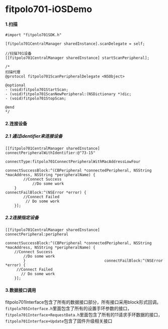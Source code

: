 # fitpolo701-iOSDemo

#### 1.扫描
```
#import "fitpolo701SDK.h"

[fitpolo701CentralManager sharedInstance].scanDelegate = self;

//扫描701设备
[[fitpolo701CentralManager sharedInstance] startScanPeripheral];

/*
扫描代理
@protocol fitpolo701ScanPeripheralDelegate <NSObject>

@optional
- (void)fitpolo701StartScan;
- (void)fitpolo701ScanNewPeripheral:(NSDictionary *)dic;
- (void)fitpolo701StopScan;

@end
*/

```

#### 2.连接设备
##### 2.1 通过identifier来连接设备

```
[[fitpolo701CentralManager sharedInstance] connectPeripheralWithIdentifier:@"73-15"
                                                               connectType:fitpolo701ConnectPeripheralWithMacAddressLowFour
                                                       connectSuccessBlock:^(CBPeripheral *connectedPeripheral, NSString *macAddress, NSString *peripheralName) {
        //Connect Success
		    //Do some work
    }                                                     connectFailBlock:^(NSError *error) {
        //Connect Failed
	     // Do some work
    }];
```

##### 2.2连接指定设备

```
[[fitpolo701CentralManager sharedInstance] connectPeripheral:peripheral
                                         connectSuccessBlock:^(CBPeripheral *connectedPeripheral, NSString *macAddress, NSString *peripheralName) {
    //Connect Success
		//Do some work
        }                                   connectFailBlock:^(NSError *error) {
     //Connect Failed
	   // Do some work
    }];
```

#### 3.数据接口调用
fitpolo701Interface包含了所有的数据接口部分，所有接口采用block形式回调。
```fitpolo705Interface.h```里面包含了所有的设置手环参数的接口，```fitpolo701Interface+RequestData.h```里面包含了所有的11请求手环数据的接口，```fitpolo701Interface+Update```包含了固件升级相关接口


